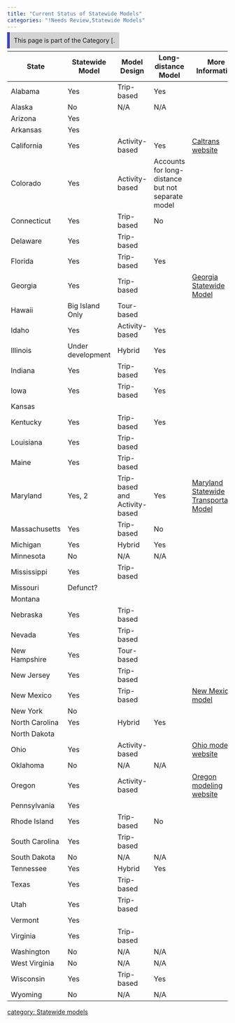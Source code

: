 ```yaml
---
title: "Current Status of Statewide Models"
categories: "!Needs Review,Statewide Models"
---
```


<span style="background:lightgrey;padding:10px;border-left: thick double #0000aa;"> This page is part of the Category \[.</span>

| State          | Statewide Model   | Model Design                  | Long-distance Model                               | More Information                                                                                                                |
|----------------|-------------------|-------------------------------|---------------------------------------------------|---------------------------------------------------------------------------------------------------------------------------------|
| Alabama        | Yes               | Trip-based                    | Yes                                               |                                                                                                                                 |
| Alaska         | No                | N/A                           | N/A                                               |                                                                                                                                 |
| Arizona        | Yes               |                               |                                                   |                                                                                                                                 |
| Arkansas       | Yes               |                               |                                                   |                                                                                                                                 |
| California     | Yes               | Activity-based                | Yes                                               | [Caltrans website](http://www.dot.ca.gov/hq/tpp/offices/omsp/statewide_modeling/cstdm.html)                                     |
| Colorado       | Yes               | Activity-based                | Accounts for long-distance but not separate model |                                                                                                                                 |
| Connecticut    | Yes               | Trip-based                    | No                                                |                                                                                                                                 |
| Delaware       | Yes               | Trip-based                    |                                                   |                                                                                                                                 |
| Florida        | Yes               | Trip-based                    | Yes                                               |                                                                                                                                 |
| Georgia        | Yes               | Trip-based                    |                                                   | [Georgia Statewide Model](Georgia_Statewide_Model)                                                                   |
| Hawaii         | Big Island Only   | Tour-based                    |                                                   |                                                                                                                                 |
| Idaho          | Yes               | Activity-based                | Yes                                               |                                                                                                                                 |
| Illinois       | Under development | Hybrid                        | Yes                                               |                                                                                                                                 |
| Indiana        | Yes               | Trip-based                    | Yes                                               |                                                                                                                                 |
| Iowa           | Yes               | Trip-based                    | Yes                                               |                                                                                                                                 |
| Kansas         |                   |                               |                                                   |                                                                                                                                 |
| Kentucky       | Yes               | Trip-based                    | Yes                                               |                                                                                                                                 |
| Louisiana      | Yes               | Trip-based                    |                                                   |                                                                                                                                 |
| Maine          | Yes               | Trip-based                    |                                                   |                                                                                                                                 |
| Maryland       | Yes, 2            | Trip-based and Activity-based | Yes                                               | [Maryland Statewide Transportation Model](Maryland_Statewide_Transportation_Model)                                   |
| Massachusetts  | Yes               | Trip-based                    | No                                                |                                                                                                                                 |
| Michigan       | Yes               | Hybrid                        | Yes                                               |                                                                                                                                 |
| Minnesota      | No                | N/A                           | N/A                                               |                                                                                                                                 |
| Mississippi    | Yes               | Trip-based                    |                                                   |                                                                                                                                 |
| Missouri       | Defunct?          |                               |                                                   |                                                                                                                                 |
| Montana        |                   |                               |                                                   |                                                                                                                                 |
| Nebraska       | Yes               | Trip-based                    |                                                   |                                                                                                                                 |
| Nevada         | Yes               | Trip-based                    |                                                   |                                                                                                                                 |
| New Hampshire  | Yes               | Tour-based                    |                                                   |                                                                                                                                 |
| New Jersey     | Yes               | Trip-based                    |                                                   |                                                                                                                                 |
| New Mexico     | Yes               | Trip-based                    |                                                   | [New Mexico model](http://onlinepubs.trb.org/onlinepubs/archive/conferences/2008/statewide/pdf/newmexico.pdf)                   |
| New York       | No                |                               |                                                   |                                                                                                                                 |
| North Carolina | Yes               | Hybrid                        | Yes                                               |                                                                                                                                 |
| North Dakota   |                   |                               |                                                   |                                                                                                                                 |
| Ohio           | Yes               | Activity-based                |                                                   | [Ohio modeling website](http://www.dot.state.oh.us/Divisions/Planning/SPR/ModelForecastingUnit/Pages/TravelDemandModeling.aspx) |
| Oklahoma       | No                | N/A                           | N/A                                               |                                                                                                                                 |
| Oregon         | Yes               | Activity-based                |                                                   | [Oregon modeling website](http://www.oregon.gov/ODOT/Planning/Pages/Technical-Tools.aspx)                                       |
| Pennsylvania   | Yes               |                               |                                                   |                                                                                                                                 |
| Rhode Island   | Yes               | Trip-based                    | No                                                |                                                                                                                                 |
| South Carolina | Yes               | Trip-based                    |                                                   |                                                                                                                                 |
| South Dakota   | No                | N/A                           | N/A                                               |                                                                                                                                 |
| Tennessee      | Yes               | Hybrid                        | Yes                                               |                                                                                                                                 |
| Texas          | Yes               | Trip-based                    |                                                   |                                                                                                                                 |
| Utah           | Yes               | Trip-based                    |                                                   |                                                                                                                                 |
| Vermont        | Yes               |                               |                                                   |                                                                                                                                 |
| Virginia       | Yes               | Trip-based                    |                                                   |                                                                                                                                 |
| Washington     | No                | N/A                           | N/A                                               |                                                                                                                                 |
| West Virginia  | No                | N/A                           | N/A                                               |                                                                                                                                 |
| Wisconsin      | Yes               | Trip-based                    | Yes                                               |                                                                                                                                 |
| Wyoming        | No                | N/A                           | N/A                                               |                                                                                                                                 |

[category: Statewide models](category:_Statewide_models)

